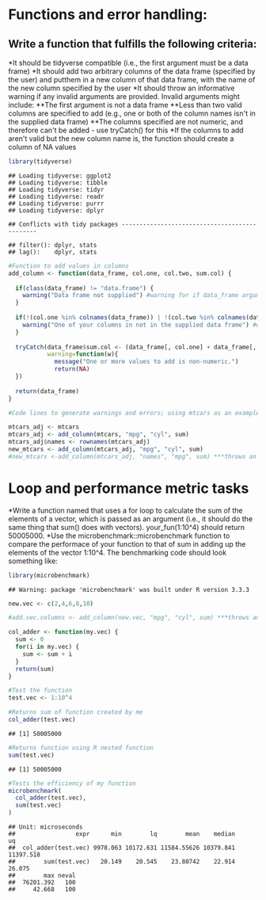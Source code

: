 Functions and error handling:
=============================

Write a function that fulfills the following criteria:
------------------------------------------------------

*It should be tidyverse compatible (i.e., the first argument must be a data frame) *It should add two arbitrary columns of the data frame (specified by the user) and putthem in a new column of that data frame, with the name of the new column specified by the user \*It should throw an informative warning if any invalid arguments are provided. Invalid arguments might include: **The first argument is not a data frame **Less than two valid columns are specified to add (e.g., one or both of the column names isn't in the supplied data frame) \*\*The columns specified are not numeric, and therefore can't be added - use tryCatch() for this \*If the columns to add aren't valid but the new column name is, the function should create a column of NA values

``` r
library(tidyverse)
```

    ## Loading tidyverse: ggplot2
    ## Loading tidyverse: tibble
    ## Loading tidyverse: tidyr
    ## Loading tidyverse: readr
    ## Loading tidyverse: purrr
    ## Loading tidyverse: dplyr

    ## Conflicts with tidy packages ----------------------------------------------

    ## filter(): dplyr, stats
    ## lag():    dplyr, stats

``` r
#Function to add values in columns
add_column <- function(data_frame, col.one, col.two, sum.col) {
  
  if(class(data_frame) != "data.frame") {
    warning("Data frame not supplied") #warning for if data_frame argument is not a data frame
  }
  
  if(!(col.one %in% colnames(data_frame)) | !(col.two %in% colnames(data_frame))) {
    warning("One of your columns in not in the supplied data frame") #warning for if either columns to add are not actually columns in given data frame
  }
  
  tryCatch(data_frame$sum.col <- (data_frame[, col.one] + data_frame[, col.two]),  #runs function and returns warnings if column values are non-numeric
           warning=function(w){
             message("One or more values to add is non-numeric.")
             return(NA)
  })
  
  return(data_frame)
}

#Code lines to generate warnings and errors; using mtcars as an example

mtcars_adj <- mtcars 
mtcars_adj <- add_column(mtcars, "mpg", "cyl", sum) 
mtcars_adj$names <- rownames(mtcars_adj)
new_mtcars <- add_column(mtcars_adj, "mpg", "cyl", sum)
#new_mtcars <-add_column(mtcars_adj, "names", "mpg", sum) ***throws an error as "names" has no numeric values
```

Loop and performance metric tasks
=================================

*Write a function named that uses a for loop to calculate the sum of the elements of a vector, which is passed as an argument (i.e., it should do the same thing that sum() does with vectors). your\_fun(1:10^4) should return 50005000. *Use the microbenchmark::microbenchmark function to compare the performace of your function to that of sum in adding up the elements of the vector 1:10^4. The benchmarking code should look something like:

``` r
library(microbenchmark)
```

    ## Warning: package 'microbenchmark' was built under R version 3.3.3

``` r
new.vec <- c(2,4,6,8,10)

#add.vec.columns <- add_column(new.vec, "mpg", "cyl", sum) ***throws an error as a data frame is not supplied, and correct columns not present

col_adder <- function(my.vec) {
  sum <- 0
  for(i in my.vec) {
    sum <- sum + i
  }
  return(sum)
}

#Test the function 
test.vec <- 1:10^4 

#Returns sum of function created by me
col_adder(test.vec) 
```

    ## [1] 50005000

``` r
#Returns function using R nested function
sum(test.vec) 
```

    ## [1] 50005000

``` r
#Tests the efficiency of my function
microbenchmark( 
  col_adder(test.vec),
  sum(test.vec)
)
```

    ## Unit: microseconds
    ##                 expr      min        lq        mean    median        uq
    ##  col_adder(test.vec) 9978.063 10172.631 11584.55626 10379.841 11397.518
    ##        sum(test.vec)   20.149    20.545    23.80742    22.914    26.075
    ##        max neval
    ##  76201.392   100
    ##     42.668   100
